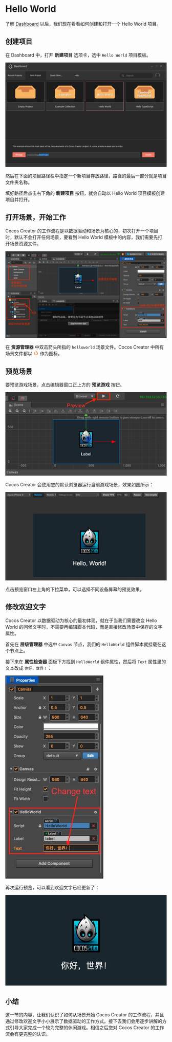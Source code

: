 # Hello World

了解 [Dashboard](./dashboard.md) 以后，我们现在看看如何创建和打开一个 Hello World 项目。

## 创建项目

在 Dashboard 中，打开 **新建项目** 选项卡，选中 `Hello World` 项目模板。

![new project](hello-world/new_project.png)

然后在下面的项目路径栏中指定一个新项目存放路径，路径的最后一部分就是项目文件夹名称。

填好路径后点击右下角的 **新建项目** 按钮，就会自动以 Hello World 项目模板创建项目并打开。

## 打开场景，开始工作

Cocos Creator 的工作流程是以数据驱动和场景为核心的，初次打开一个项目时，默认不会打开任何场景，要看到 Hello World 模板中的内容，我们需要先打开场景资源文件。

![open scene](hello-world/breakdown.png)

在 **资源管理器** 中双击箭头所指的 `helloworld` 场景文件。Cocos Creator 中所有场景文件都以 ![scene](../asset-workflow/index/scene.png) 作为图标。

## 预览场景

要预览游戏场景，点击编辑器窗口正上方的 **预览游戏** 按钮。

![preview button](hello-world/preview_button.png)

Cocos Creator 会使用您的默认浏览器运行当前游戏场景，效果如图所示：

![preview](hello-world/preview.png)

点击预览窗口左上角的下拉菜单，可以选择不同设备屏幕的预览效果。

## 修改欢迎文字

Cocos Creator 以数据驱动为核心的最初体现，就在于当我们需要改变 Hello World 的问候文字时，不需要再编辑脚本代码，而是直接修改场景中保存的文字属性。

首先在 **层级管理器** 中选中 `Canvas` 节点，我们的 `HelloWorld` 组件脚本就挂载在这个节点上。

接下来在 **属性检查器** 面板下方找到 `HelloWorld` 组件属性，然后将 `Text` 属性里的文本改成 `你好，世界！`：

![change text](hello-world/change_text.png)

再次运行预览，可以看到欢迎文字已经更新了：

![update preview](hello-world/update_preview.png)

## 小结

这一节的内容，让我们认识了如何从场景开始 Cocos Creator 的工作流程，并且通过修改欢迎文字小小展示了数据驱动的工作方式。接下去我们会用逐步讲解的方式引导大家完成一个较为完整的休闲游戏。相信之后您对 Cocos Creator 的工作流会有更完整的认识。